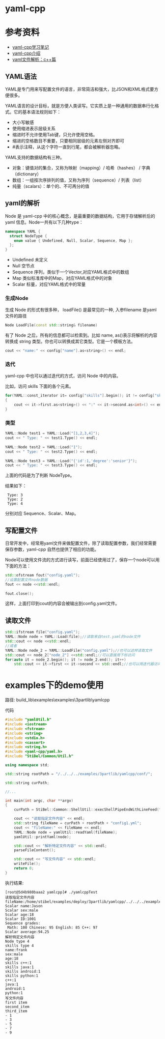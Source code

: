 # yaml-cpp

# 参考资料

* [yaml-cpp学习笔记](https://blog.csdn.net/weixin_43860854/article/details/109624576)
* [yaml-cpp介绍](https://blog.csdn.net/xhtchina/article/details/113868147)
* [yaml文件解析：c++篇](https://latelee.blog.csdn.net/article/details/111994720)

## YAML语法

YAML是专门用来写配置文件的语言，非常简洁和强大，比JSON和XML格式要方便很多。

YAML语言的设计目标，就是方便人类读写。它实质上是一种通用的数据串行化格式。它的基本语法规则如下：

* 大小写敏感
* 使用缩进表示层级关系
* 缩进时不允许使用Tab键，只允许使用空格。
* 缩进的空格数目不重要，只要相同层级的元素左侧对齐即可
* #表示注释，从这个字符一直到行尾，都会被解析器忽略。

YAML支持的数据结构有三种。

* 对象：键值对的集合，又称为映射（mapping）/ 哈希（hashes） / 字典（dictionary）
* 数组：一组按次序排列的值，又称为序列（sequence）/ 列表（list）
* 纯量（scalars）：单个的、不可再分的值

## yaml的解析

Node 是 yaml-cpp 中的核心概念，是最重要的数据结构，它用于存储解析后的 yaml 信息。Node一共有以下几种type：

```cpp
namespace YAML {
  struct NodeType {
    enum value { Undefined, Null, Scalar, Sequence, Map };
  };
}
```
* Undefined 未定义
* Null 空节点
* Sequence 序列，类似于一个Vector,对应YAML格式中的数组
* Map 类似标准库中的Map，对应YAML格式中的对象
* Scalar 标量，对应YAML格式中的常量

### 生成Node

生成 Node 的形式有很多种， loadFile() 是最常见的一种, 入参filename 是yaml文件的路径

```cpp
Node LoadFile(const std::string& filename)
```

有了 Node 之后，所有的信息都可以检索到。比如 name, as<string>()表示将解析的内容转换成 string 类型。你也可以转换成其它类型。它是一个模板方法。

```cpp
cout << "name:" << config["name"].as<string>() << endl;
```

### 迭代

yaml-cpp 中也可以通过迭代的方式，访问 Node 中的内容。

比如，访问 skills 下面的各个元素。
```c++
for(YAML::const_iterator it= config["skills"].begin(); it != config["skills"].end();++it)
{
    cout << it->first.as<string>() << ":" << it->second.as<int>() << endl;
}
```

### 类型


```cpp
YAML::Node test1 = YAML::Load("[1,2,3,4]");
cout << " Type: " << test1.Type() << endl;
 
YAML::Node test2 = YAML::Load("1");
cout << " Type: " << test2.Type() << endl;
 
YAML::Node test3 = YAML::Load("{'id':1,'degree':'senior'}");
cout << " Type: " << test3.Type() << endl;
```

上面的代码是为了判断 NodeType。

结果如下：
```
 Type: 3
 Type: 2
 Type: 4
```

分别对应 Sequence、Scalar、Map。


## 写配置文件

日常开发中，经常用yaml文件来做配置文件，除了读取配置参数，我们经常需要保存参数，yaml-cpp 自然也提供了相应的功能。

Node可以使用文件流的方式进行读写，前面已经使用过了，保存一个node可以用下面的方法：

```c++
std::ofstream fout("config.yaml");
//设置配置文件node数据
fout << node <<std::endl;
 
fout.close();
```

这样，上面打印到cout的内容会被输出到config.yaml文件。

## 读取文件

```cpp
std::ifstream file("config.yaml");
YAML::Node node = YAML::Load(file);//读取来自test.yaml的node文件
std::cout << node <<std::endl;
//或者
YAML::Node node_2 = YAML::LoadFile("config.yaml");//也可以这样读取文件
std::cout << node_2["node_2"] <<std::endl;//可以直接用下标访问
for(auto it = node_2.begin(); it != node_2.end(); it++)
    std::cout << it->first << it->second << std::endl;//也可以用迭代器访问
```

# examples下的demo使用

路径: build_lib\examples\examples\3partlib\yamlcpp

代码

```cpp
#include "yamlUtil.h"
#include <iostream>
#include <fstream>
#include <string>
#include <stdio.h>
#include <cassert>
#include <string.h>
#include <yaml-cpp/yaml.h>
#include "StiBel/Common/Util.h"

using namespace std;

std::string rootPath = "/../../../examples/3partlib/yamlcpp/conf/";

std::string curPath;

//...

int main(int argc, char **argv)
{
    curPath = StiBel::Common::ShellUtil::execShellPipeEndWithLineFeed("pwd");

    cout << "读取指定文件内容" << endl;
    std::string fileName = curPath + rootPath + "config1.yml";
    cout << "fileName:" << fileName << endl;
    YAML::Node node = yamlUtil::readYaml(fileName);
    yamlUtil::printYaml(node);

    std::cout << "解析特定文件内容" << std::endl;
    parseFileContent();

    std::cout << "写文件内容" << std::endl;
    writeFile();
    return 0;
}
```

执行结果:

```
[root@5d4b980baaa2 yamlcpp]# ./yamlcppTest
读取指定文件内容
fileName:/home/stibel/examples/deploy/3partlib/yamlcpp/../../../examples/3partlib/yamlcpp/conf/config1.yml
Scalar name:Jason
Scalar sex:male
Scalar age:18
Scalar ID:1001
Sequence grades:
 Math: 100 Chinese: 95 English: 85 C++: 97
Scalar average:94.25
解析特定文件内容
Node type 4
skills type 4
name:frank
sex:male
age:18
skills c++:1
skills java:1
skills android:1
skills python:1
c++:1
java:1
android:1
python:1
写文件内容
first item
second_item
third_item
- 1
- 3
- 5
- 7
- 9
```



